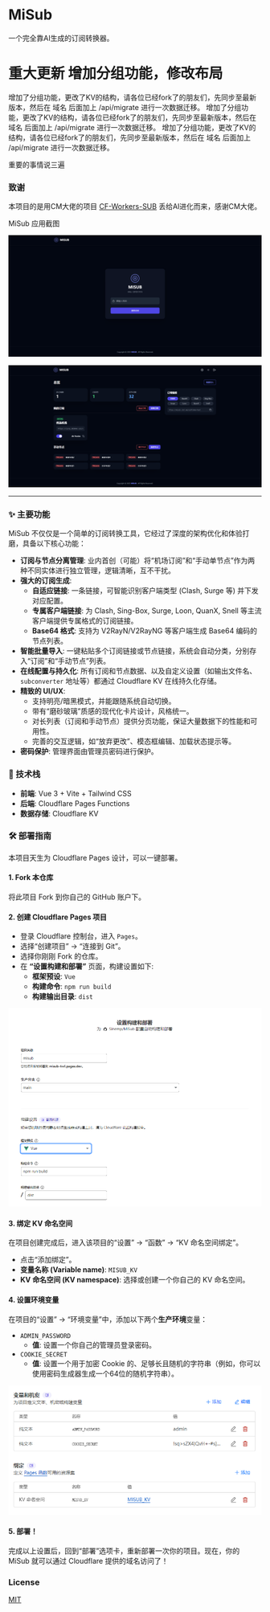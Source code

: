# MiSub

一个完全靠AI生成的订阅转换器。

# 重大更新 增加分组功能，修改布局

增加了分组功能，更改了KV的结构，请各位已经fork了的朋友们，先同步至最新版本，然后在 域名 后面加上 /api/migrate 进行一次数据迁移。
增加了分组功能，更改了KV的结构，请各位已经fork了的朋友们，先同步至最新版本，然后在 域名 后面加上 /api/migrate 进行一次数据迁移。
增加了分组功能，更改了KV的结构，请各位已经fork了的朋友们，先同步至最新版本，然后在 域名 后面加上 /api/migrate 进行一次数据迁移。

重要的事情说三遍

### 致谢
本项目的是用CM大佬的项目 [CF-Workers-SUB](https://github.com/cmliu/CF-Workers-SUB) 丢给AI进化而来，感谢CM大佬。

MiSub 应用截图

![登录界面](image-3.png)

![管理界面](image-4.png)

---

### ✨ 主要功能

MiSub 不仅仅是一个简单的订阅转换工具，它经过了深度的架构优化和体验打磨，具备以下核心功能：

* **订阅与节点分离管理**: 业内首创（可能）将“机场订阅”和“手动单节点”作为两种不同实体进行独立管理，逻辑清晰，互不干扰。
* **强大的订阅生成**:
    * **自适应链接**: 一条链接，可智能识别客户端类型 (Clash, Surge 等) 并下发对应配置。
    * **专属客户端链接**: 为 Clash, Sing-Box, Surge, Loon, QuanX, Snell 等主流客户端提供专属格式的订阅链接。
    * **Base64 格式**: 支持为 V2RayN/V2RayNG 等客户端生成 Base64 编码的节点列表。
* **智能批量导入**: 一键粘贴多个订阅链接或节点链接，系统会自动分类，分别存入“订阅”和“手动节点”列表。
* **在线配置与持久化**: 所有订阅和节点数据、以及自定义设置（如输出文件名、`subconverter` 地址等）都通过 Cloudflare KV 在线持久化存储。
* **精致的 UI/UX**:
    * 支持明亮/暗黑模式，并能跟随系统自动切换。
    * 带有“磨砂玻璃”质感的现代化卡片设计，风格统一。
    * 对长列表（订阅和手动节点）提供分页功能，保证大量数据下的性能和可用性。
    * 完善的交互逻辑，如“放弃更改”、模态框编辑、加载状态提示等。
* **密码保护**: 管理界面由管理员密码进行保护。

### 🚀 技术栈

* **前端**: Vue 3 + Vite + Tailwind CSS
* **后端**: Cloudflare Pages Functions
* **数据存储**: Cloudflare KV

### 🛠️ 部署指南

本项目天生为 Cloudflare Pages 设计，可以一键部署。

#### 1. Fork 本仓库
将此项目 Fork 到你自己的 GitHub 账户下。

#### 2. 创建 Cloudflare Pages 项目
* 登录 Cloudflare 控制台，进入 `Pages`。
* 选择“创建项目” -> “连接到 Git”。
* 选择你刚刚 Fork 的仓库。
* 在 **“设置构建和部署”** 页面，构建设置如下:
    * **框架预设**: `Vue`
    * **构建命令**: `npm run build`
    * **构建输出目录**: `dist`

![KV](image-1.png)

#### 3. 绑定 KV 命名空间
在项目创建完成后，进入该项目的“设置” -> “函数” -> “KV 命名空间绑定”。
* 点击“添加绑定”。
* **变量名称 (Variable name)**: `MISUB_KV`
* **KV 命名空间 (KV namespace)**: 选择或创建一个你自己的 KV 命名空间。

#### 4. 设置环境变量
在项目的“设置” -> “环境变量”中，添加以下两个**生产环境**变量：
* `ADMIN_PASSWORD`
    * **值**: 设置一个你自己的管理员登录密码。
* `COOKIE_SECRET`
    * **值**: 设置一个用于加密 Cookie 的、足够长且随机的字符串（例如，你可以使用密码生成器生成一个64位的随机字符串）。

![变量](image.png)

#### 5. 部署！
完成以上设置后，回到“部署”选项卡，重新部署一次你的项目。现在，你的 MiSub 就可以通过 Cloudflare 提供的域名访问了！

### License
[MIT](./LICENSE)